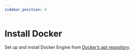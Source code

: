 ```yaml
---
sidebar_position: 4
---
```


# Install Docker

Set up and install Docker Engine from [Docker’s apt repository](https://docs.docker.com/engine/install/debian/#install-using-the-repository).